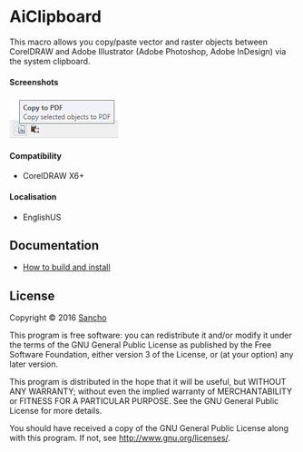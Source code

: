 # AiClipboard

This macro allows you copy/paste vector and raster objects between CorelDRAW and Adobe Illustrator (Adobe Photoshop, Adobe InDesign) via the system clipboard.

#### Screenshots

![AiClipboard](./screenshots/AiClipboard.png)

#### Compatibility

* CorelDRAW X6+

#### Localisation

* EnglishUS

## Documentation

* [How to build and install](https://github.com/cdrpro-macros/build-and-Install-csharp-macros)

## License

Copyright © 2016 [Sancho](http://cdrpro.ru/en/)

This program is free software: you can redistribute it and/or modify
it under the terms of the GNU General Public License as published by
the Free Software Foundation, either version 3 of the License, or
(at your option) any later version.

This program is distributed in the hope that it will be useful,
but WITHOUT ANY WARRANTY; without even the implied warranty of
MERCHANTABILITY or FITNESS FOR A PARTICULAR PURPOSE.  See the
GNU General Public License for more details.

You should have received a copy of the GNU General Public License
along with this program.  If not, see http://www.gnu.org/licenses/.

